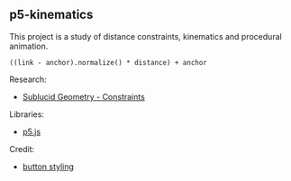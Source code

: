 ## p5-kinematics

This project is a study of distance constraints, kinematics and procedural animation.

`((link - anchor).normalize() * distance) + anchor`

Research:

- [Sublucid Geometry - Constraints](https://zalo.github.io/blog/constraints/)

Libraries:

- [p5.js](https://p5js.org/)

Credit:

- [button styling](/https://uiverse.io/Voxybuns/lucky-fireant-71)
